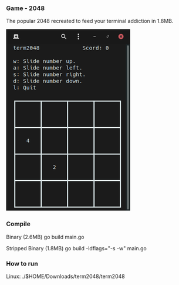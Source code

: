### Game - 2048

The popular 2048 recreated to feed your terminal addiction in 1.8MB.

![example.png](https://raw.githubusercontent.com/bryku/termApps/master/term2048/example.png)

### Compile

Binary			(2.6MB)		go build main.go

Stripped Binary 	(1.8MB)		go build -ldflags="-s -w" main.go


### How to run
Linux:	./$HOME/Downloads/term2048/term2048

